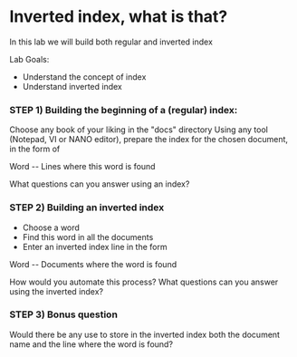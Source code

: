 # Inverted index, what is that?

In this lab we will build both regular and inverted index

Lab Goals:

* Understand the concept of index
* Understand inverted index


### STEP 1) Building the beginning of a (regular) index: 

Choose any book of your liking in the "docs" directory
Using any tool (Notepad, VI or NANO editor), prepare the index for the
chosen document, in the form of 

Word -- Lines where this word is found

What questions can you answer using an index?

### STEP 2) Building an inverted index

* Choose a word
* Find this word in all the documents
* Enter an inverted index line in the form

Word -- Documents where the word is found

How would you automate this process?
What questions can you answer using the inverted index?

### STEP 3) Bonus question

Would there be any use to store in the inverted index both the 
document name and the line where the word is found?


